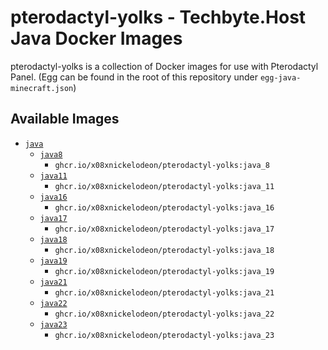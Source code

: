 # pterodactyl-yolks - Techbyte.Host Java Docker Images

pterodactyl-yolks is a collection of Docker images for use with Pterodactyl Panel. (Egg can be found in the root of this repository under `egg-java-minecraft.json`)

## Available Images

* [`java`](https://github.com/x08xnickelodeon/pterodactyl-yolks/tree/master/java)
  * [`java8`](https://github.com/x08xnickelodeon/pterodactyl-yolks/tree/master/java/8)
    * `ghcr.io/x08xnickelodeon/pterodactyl-yolks:java_8`
  * [`java11`](https://github.com/x08xnickelodeon/pterodactyl-yolks/tree/master/java/11)
    * `ghcr.io/x08xnickelodeon/pterodactyl-yolks:java_11`
  * [`java16`](https://github.com/x08xnickelodeon/pterodactyl-yolks/tree/master/java/16)
    * `ghcr.io/x08xnickelodeon/pterodactyl-yolks:java_16`
  * [`java17`](https://github.com/x08xnickelodeon/pterodactyl-yolks/tree/master/java/17)
    * `ghcr.io/x08xnickelodeon/pterodactyl-yolks:java_17`
  * [`java18`](https://github.com/x08xnickelodeon/pterodactyl-yolks/tree/master/java/18)
    * `ghcr.io/x08xnickelodeon/pterodactyl-yolks:java_18`
  * [`java19`](https://github.com/x08xnickelodeon/pterodactyl-yolks/tree/master/java/19)
    * `ghcr.io/x08xnickelodeon/pterodactyl-yolks:java_19`
  * [`java21`](https://github.com/x08xnickelodeon/pterodactyl-yolks/tree/master/java/21)
    * `ghcr.io/x08xnickelodeon/pterodactyl-yolks:java_21`
  * [`java22`](https://github.com/x08xnickelodeon/pterodactyl-yolks/tree/master/java/22)
    * `ghcr.io/x08xnickelodeon/pterodactyl-yolks:java_22`
  * [`java23`](https://github.com/x08xnickelodeon/pterodactyl-yolks/tree/master/java/23)
    * `ghcr.io/x08xnickelodeon/pterodactyl-yolks:java_23`
